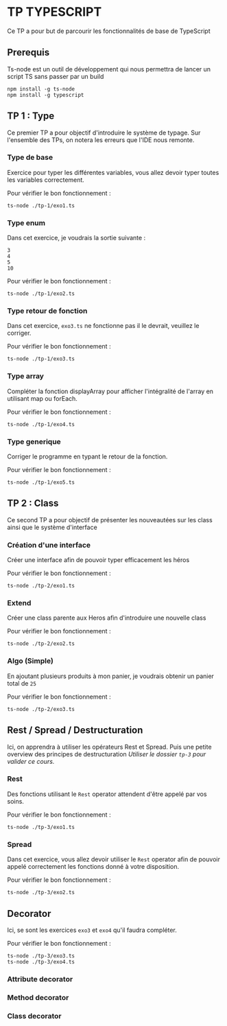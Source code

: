 # TP TYPESCRIPT

Ce TP a pour but de parcourir les fonctionnalités de base de TypeScript

## Prerequis

Ts-node est un outil de développement qui nous permettra de lancer un script TS sans passer par un build
```
npm install -g ts-node
npm install -g typescript
```

## TP 1 : Type

Ce premier TP a pour objectif d'introduire le système de typage. Sur l'ensemble des TPs, on notera les erreurs que l'IDE nous remonte. 

### Type de base

Exercice pour typer les différentes variables, vous allez devoir typer toutes les variables correctement.

Pour vérifier le bon fonctionnement :
```
ts-node ./tp-1/exo1.ts
```

### Type enum

Dans cet exercice, je voudrais la sortie suivante :
```
3
4
5
10
```

Pour vérifier le bon fonctionnement :
```
ts-node ./tp-1/exo2.ts
```

### Type retour de fonction

Dans cet exercice, `exo3.ts` ne fonctionne pas il le devrait, veuillez le corriger.

Pour vérifier le bon fonctionnement :
```
ts-node ./tp-1/exo3.ts
```

### Type array

Compléter la fonction displayArray pour afficher l'intégralité de l'array en utilisant map ou forEach.

Pour vérifier le bon fonctionnement :
```
ts-node ./tp-1/exo4.ts
```

### Type generique

Corriger le programme en typant le retour de la fonction.

Pour vérifier le bon fonctionnement :
```
ts-node ./tp-1/exo5.ts
```

## TP 2 : Class

Ce second TP a pour objectif de présenter les nouveautées sur les class ainsi que le système d'interface

### Création d'une interface

Créer une interface afin de pouvoir typer efficacement les héros

Pour vérifier le bon fonctionnement :
```
ts-node ./tp-2/exo1.ts
```

### Extend

Créer une class parente aux Heros afin d'introduire une nouvelle class

Pour vérifier le bon fonctionnement :
```
ts-node ./tp-2/exo2.ts
```

### Algo (Simple)

En ajoutant plusieurs produits à mon panier, je voudrais obtenir un panier total de `25`

Pour vérifier le bon fonctionnement :
```
ts-node ./tp-2/exo3.ts
```

## Rest / Spread / Destructuration

Ici, on apprendra à utiliser les opérateurs Rest et Spread. Puis une petite overview des principes de destructuration
_Utiliser le dossier `tp-3` pour valider ce cours._

### Rest

Des fonctions utilisant le `Rest` operator attendent d'être appelé par vos soins.

Pour vérifier le bon fonctionnement :
```
ts-node ./tp-3/exo1.ts
```

### Spread

Dans cet exercice, vous allez devoir utiliser le `Rest` operator afin de pouvoir appelé correctement les fonctions donné à votre disposition.

Pour vérifier le bon fonctionnement :
```
ts-node ./tp-3/exo2.ts
```

## Decorator

Ici, se sont les exercices `exo3` et `exo4` qu'il faudra compléter.

Pour vérifier le bon fonctionnement :
```
ts-node ./tp-3/exo3.ts
ts-node ./tp-3/exo4.ts
```


### Attribute decorator

### Method decorator

### Class decorator